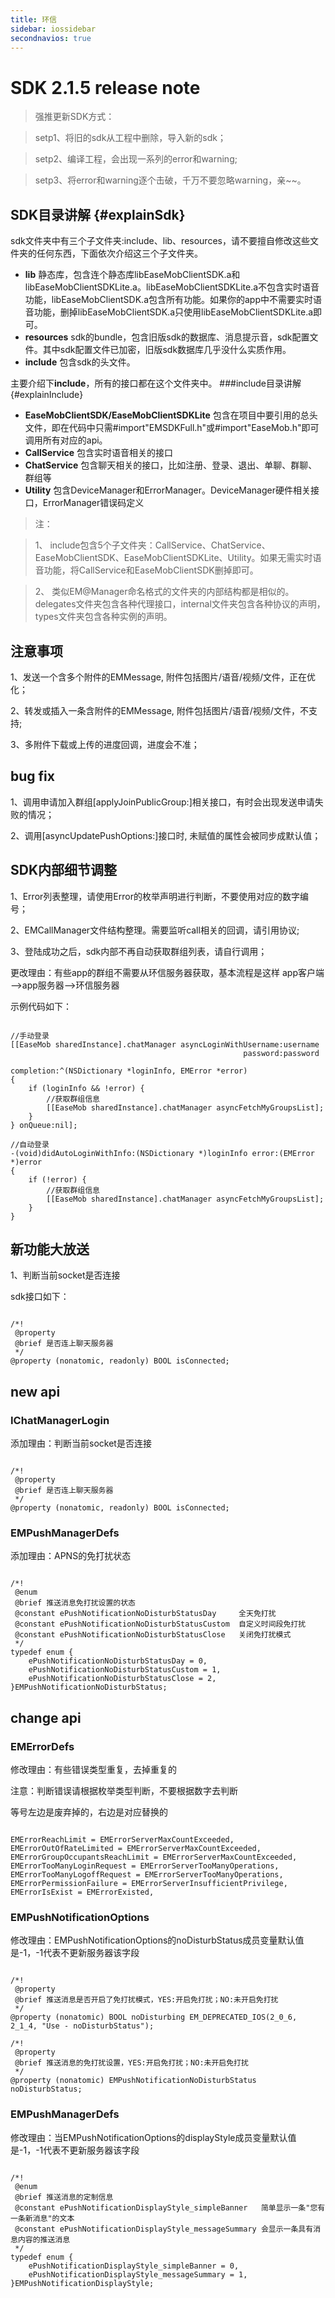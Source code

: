 ```yaml
---
title: 环信
sidebar: iossidebar
secondnavios: true
---
```


# SDK 2.1.5 release note

>强推更新SDK方式：

>setp1、将旧的sdk从工程中删除，导入新的sdk；

>setp2、编译工程，会出现一系列的error和warning;

>setp3、将error和warning逐个击破，千万不要忽略warning，亲~~。

## SDK目录讲解 {#explainSdk}
sdk文件夹中有三个子文件夹:include、lib、resources，请不要擅自修改这些文件夹的任何东西，下面依次介绍这三个子文件夹。

* **lib** 静态库，包含连个静态库libEaseMobClientSDK.a和libEaseMobClientSDKLite.a。libEaseMobClientSDKLite.a不包含实时语音功能，libEaseMobClientSDK.a包含所有功能。如果你的app中不需要实时语音功能，删掉libEaseMobClientSDK.a只使用libEaseMobClientSDKLite.a即可。
* **resources** sdk的bundle，包含旧版sdk的数据库、消息提示音，sdk配置文件。其中sdk配置文件已加密，旧版sdk数据库几乎没什么实质作用。
* **include** 包含sdk的头文件。

主要介绍下**include**，所有的接口都在这个文件夹中。
###include目录讲解 {#explainInclude}

* **EaseMobClientSDK/EaseMobClientSDKLite** 包含在项目中要引用的总头文件，即在代码中只需#import"EMSDKFull.h"或#import"EaseMob.h"即可调用所有对应的api。
* **CallService** 包含实时语音相关的接口
* **ChatService** 包含聊天相关的接口，比如注册、登录、退出、单聊、群聊、群组等
* **Utility** 包含DeviceManager和ErrorManager。DeviceManager硬件相关接口，ErrorManager错误码定义

>注：

>1、 include包含5个子文件夹：CallService、ChatService、EaseMobClientSDK、EaseMobClientSDKLite、Utility。如果无需实时语音功能，将CallService和EaseMobClientSDK删掉即可。

>2、 类似EM@Manager命名格式的文件夹的内部结构都是相似的。delegates文件夹包含各种代理接口，internal文件夹包含各种协议的声明，types文件夹包含各种实例的声明。


## 注意事项

1、发送一个含多个附件的EMMessage, 附件包括图片/语音/视频/文件，正在优化；

2、转发或插入一条含附件的EMMessage, 附件包括图片/语音/视频/文件，不支持;

3、多附件下载或上传的进度回调，进度会不准；


## bug fix

1、调用申请加入群组[applyJoinPublicGroup:]相关接口，有时会出现发送申请失败的情况；

2、调用[asyncUpdatePushOptions:]接口时, 未赋值的属性会被同步成默认值；


## SDK内部细节调整

1、Error列表整理，请使用Error的枚举声明进行判断，不要使用对应的数字编号；

2、EMCallManager文件结构整理。需要监听call相关的回调，请引用协议<EMCallManagerDelegate>;

3、登陆成功之后，sdk内部不再自动获取群组列表，请自行调用；

更改理由：有些app的群组不需要从环信服务器获取，基本流程是这样 app客户端—>app服务器—>环信服务器

示例代码如下：

<pre class="hll"><code class="language-java">
//手动登录
[[EaseMob sharedInstance].chatManager asyncLoginWithUsername:username
                                                    password:password
                                                  completion:^(NSDictionary *loginInfo, EMError *error)
{
	if (loginInfo && !error) {
		//获取群组信息
		[[EaseMob sharedInstance].chatManager asyncFetchMyGroupsList];
	}
} onQueue:nil];

//自动登录
-(void)didAutoLoginWithInfo:(NSDictionary *)loginInfo error:(EMError *)error
{
    if (!error) {
        //获取群组信息
        [[EaseMob sharedInstance].chatManager asyncFetchMyGroupsList];
    }
}
</code></pre>


## 新功能大放送

1、判断当前socket是否连接

sdk接口如下：

<pre class="hll"><code class="language-java">
/*!
 @property
 @brief 是否连上聊天服务器
 */
@property (nonatomic, readonly) BOOL isConnected;
</code></pre>


## new api

### IChatManagerLogin

添加理由：判断当前socket是否连接

<pre class="hll"><code class="language-java">
/*!
 @property
 @brief 是否连上聊天服务器
 */
@property (nonatomic, readonly) BOOL isConnected;
</code></pre>

### EMPushManagerDefs

添加理由：APNS的免打扰状态

<pre class="hll"><code class="language-java">
/*!
 @enum
 @brief 推送消息免打扰设置的状态
 @constant ePushNotificationNoDisturbStatusDay     全天免打扰
 @constant ePushNotificationNoDisturbStatusCustom  自定义时间段免打扰
 @constant ePushNotificationNoDisturbStatusClose   关闭免打扰模式
 */
typedef enum {
    ePushNotificationNoDisturbStatusDay = 0,
    ePushNotificationNoDisturbStatusCustom = 1,
    ePushNotificationNoDisturbStatusClose = 2,
}EMPushNotificationNoDisturbStatus;
</code></pre>

## change api

### EMErrorDefs

修改理由：有些错误类型重复，去掉重复的

注意：判断错误请根据枚举类型判断，不要根据数字去判断

等号左边是废弃掉的，右边是对应替换的

<pre class="hll"><code class="language-java">
EMErrorReachLimit = EMErrorServerMaxCountExceeded,
EMErrorOutOfRateLimited = EMErrorServerMaxCountExceeded,
EMErrorGroupOccupantsReachLimit = EMErrorServerMaxCountExceeded,
EMErrorTooManyLoginRequest = EMErrorServerTooManyOperations,
EMErrorTooManyLogoffRequest = EMErrorServerTooManyOperations,
EMErrorPermissionFailure = EMErrorServerInsufficientPrivilege,
EMErrorIsExist = EMErrorExisted,
</code></pre>

### EMPushNotificationOptions

修改理由：EMPushNotificationOptions的noDisturbStatus成员变量默认值是-1，-1代表不更新服务器该字段

<pre class="hll"><code class="language-java">
/*!
 @property
 @brief 推送消息是否开启了免打扰模式，YES:开启免打扰；NO:未开启免打扰
 */
@property (nonatomic) BOOL noDisturbing EM_DEPRECATED_IOS(2_0_6, 2_1_4, "Use - noDisturbStatus");

/*!
 @property
 @brief 推送消息的免打扰设置，YES:开启免打扰；NO:未开启免打扰
 */
@property (nonatomic) EMPushNotificationNoDisturbStatus noDisturbStatus;
</code></pre>

### EMPushManagerDefs

修改理由：当EMPushNotificationOptions的displayStyle成员变量默认值是-1，-1代表不更新服务器该字段

<pre class="hll"><code class="language-java">
/*!
 @enum
 @brief 推送消息的定制信息
 @constant ePushNotificationDisplayStyle_simpleBanner   简单显示一条"您有一条新消息"的文本
 @constant ePushNotificationDisplayStyle_messageSummary 会显示一条具有消息内容的推送消息
 */
typedef enum {
    ePushNotificationDisplayStyle_simpleBanner = 0,
    ePushNotificationDisplayStyle_messageSummary = 1,
}EMPushNotificationDisplayStyle;
</code></pre>